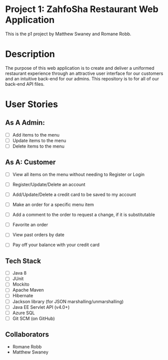 # Project 1: ZahfoSha Restaurant Web Application

This is the p1 project by Matthew Swaney and Romane Robb.

# Description
The purpose of this web application is to create and deliver a uniformed restaurant experience through an attractive user interface for our customers and an intuitive back-end for our admins. This repository is to for all of our back-end API files.

# User Stories

## As A Admin:

-   [ ] Add items to the menu
-   [ ] Update items to the menu
-   [ ] Delete items to the menu

## As A: Customer

-   [ ] View all items on the menu without needing to Register or Login
-   [ ] Register/Update/Delete an account
-   [ ] Add/Update/Delete a credit card to be saved to my account
-   [ ] Make an order for a specific menu item
-   [ ] Add a comment to the order to request a change, if it is substitutable
-   [ ] Favorite an order
-   [ ] View past orders by date
-   [ ] Pay off your balance with your credit card


## Tech Stack

-   [ ] Java 8
-   [ ] JUnit
-   [ ] Mockito
-   [ ] Apache Maven
-   [ ] Hibernate
-   [ ] Jackson library (for JSON marshalling/unmarshalling)
-   [ ] Java EE Servlet API (v4.0+)
-   [ ] Azure SQL
-   [ ] Git SCM (on GitHub)

## Collaborators 
- Romane Robb
- Matthew Swaney
